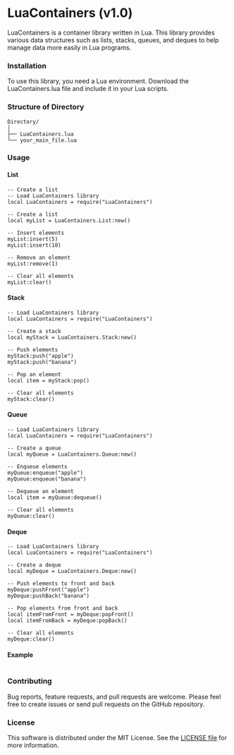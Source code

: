 # LuaContainers (v1.0)
LuaContainers is a container library written in Lua. This library provides various data structures such as lists, stacks, queues, and deques to help manage data more easily in Lua programs.

### Installation
To use this library, you need a Lua environment. Download the LuaContainers.lua file and include it in your Lua scripts.

### Structure of Directory
```
Directory/
│
├── LuaContainers.lua
└── your_main_file.lua
```

### Usage
#### List
```
-- Create a list
-- Load LuaContainers library
local LuaContainers = require("LuaContainers")

-- Create a list
local myList = LuaContainers.List:new()

-- Insert elements
myList:insert(5)
myList:insert(10)

-- Remove an element
myList:remove(1)

-- Clear all elements
myList:clear()
```

#### Stack
```
-- Load LuaContainers library
local LuaContainers = require("LuaContainers")

-- Create a stack
local myStack = LuaContainers.Stack:new()

-- Push elements
myStack:push("apple")
myStack:push("banana")

-- Pop an element
local item = myStack:pop()

-- Clear all elements
myStack:clear()
```

#### Queue
```
-- Load LuaContainers library
local LuaContainers = require("LuaContainers")

-- Create a queue
local myQueue = LuaContainers.Queue:new()

-- Enqueue elements
myQueue:enqueue("apple")
myQueue:enqueue("banana")

-- Dequeue an element
local item = myQueue:dequeue()

-- Clear all elements
myQueue:clear()
```

#### Deque
```
-- Load LuaContainers library
local LuaContainers = require("LuaContainers")

-- Create a deque
local myDeque = LuaContainers.Deque:new()

-- Push elements to front and back
myDeque:pushFront("apple")
myDeque:pushBack("banana")

-- Pop elements from front and back
local itemFromFront = myDeque:popFront()
local itemFromBack = myDeque:popBack()

-- Clear all elements
myDeque:clear()
```

#### Example
```

```

### Contributing
Bug reports, feature requests, and pull requests are welcome. Please feel free to create issues or send pull requests on the GitHub repository.

### License
This software is distributed under the MIT License. See the [LICENSE file](LICENSE) for more information.
